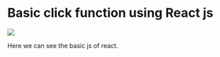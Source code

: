 # Basic click function using  React js
<img src="https://user-images.githubusercontent.com/73097560/115834477-dbab4500-a447-11eb-908a-139a6edaec5c.gif">

Here we can see the basic js of react.
